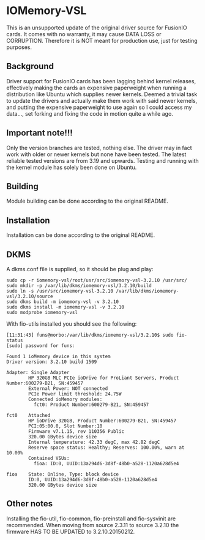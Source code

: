 # IOMemory-VSL

This is an unsupported update of the original driver source for FusionIO
cards. It comes with no warranty, it may cause DATA LOSS or CORRUPTION.
Therefore it is NOT meant for production use, just for testing purposes.

## Background
Driver support for FusionIO cards has been lagging behind kernel
releases, effectively making the cards an expensive paperweight
when running a distribution like Ubuntu which supplies newer kernels.
Deemed a trivial task to update the drivers and actually make them work
with said newer kernels, and putting the expensive paperweight to use again
so I could access my data..., set forking and fixing the code in motion quite
a while ago.

## Important note!!!
Only the version branches are tested, nothing else. The driver may
in fact work with older or newer kernels but none have been tested. The
latest reliable tested versions are from 3.19 and upwards. Testing and
running with the kernel module has solely been done on Ubuntu.

## Building
Module building can be done according to the original README.

## Installation
Installation can be done according to the original README.

## DKMS
A dkms.conf file is supplied, so it should be plug and play:
```
sudo cp -r iomemory-vsl/root/usr/src/iomemory-vsl-3.2.10 /usr/src/
sudo mkdir -p /var/lib/dkms/iomemory-vsl/3.2.10/build
sudo ln -s /usr/src/iomemory-vsl-3.2.10 /var/lib/dkms/iomemory-vsl/3.2.10/source
sudo dkms build -m iomemory-vsl -v 3.2.10
sudo dkms install -m iomemory-vsl -v 3.2.10
sudo modprobe iomemory-vsl
```
With fio-utils installed you should see the following:
```
[11:31:43] funs@morbo:/var/lib/dkms/iomemory-vsl/3.2.10$ sudo fio-status
[sudo] password for funs:

Found 1 ioMemory device in this system
Driver version: 3.2.10 build 1509

Adapter: Single Adapter
        HP 320GB MLC PCIe ioDrive for ProLiant Servers, Product Number:600279-B21, SN:459457
        External Power: NOT connected
        PCIe Power limit threshold: 24.75W
        Connected ioMemory modules:
          fct0: Product Number:600279-B21, SN:459457

fct0    Attached
        HP ioDrive 320GB, Product Number:600279-B21, SN:459457
        PCI:05:00.0, Slot Number:10
        Firmware v7.1.15, rev 110356 Public
        320.00 GBytes device size
        Internal temperature: 42.33 degC, max 42.82 degC
        Reserve space status: Healthy; Reserves: 100.00%, warn at 10.00%
        Contained VSUs:
          fioa: ID:0, UUID:13a294d6-3d8f-48b0-a528-1120a628d5e4

fioa    State: Online, Type: block device
        ID:0, UUID:13a294d6-3d8f-48b0-a528-1120a628d5e4
        320.00 GBytes device size
```

## Other notes
Installing the fio-util, fio-common, fio-preinstall and fio-sysvinit are
recommended.
When moving from source 2.3.11 to source 3.2.10 the firmware HAS TO BE UPDATED
to 3.2.10.20150212.
